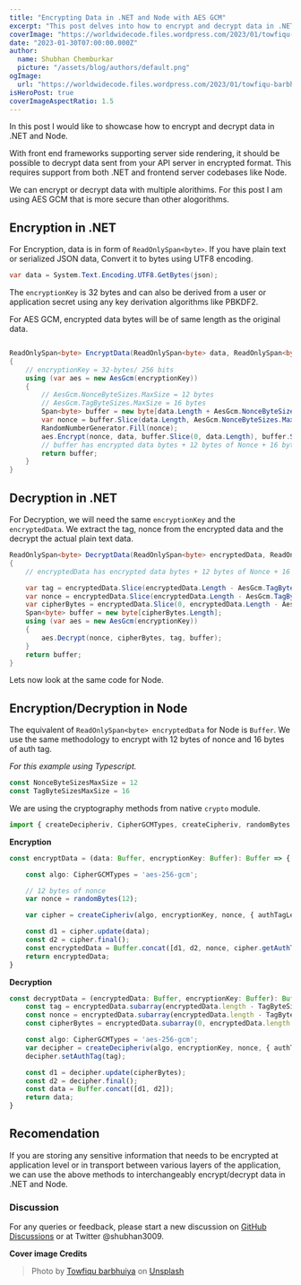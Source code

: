 ```yaml
---
title: "Encrypting Data in .NET and Node with AES GCM"
excerpt: "This post delves into how to encrypt and decrypt data in .NET and Node using AES GCM algorithm. With front end frameworks supporting server side rendering, it should be possible to decrypt data sent from your API server in encrypted format"
coverImage: "https://worldwidecode.files.wordpress.com/2023/01/towfiqu-barbhuiya-fna5pazqhmm-unsplash.jpg"
date: "2023-01-30T07:00:00.000Z"
author:
  name: Shubhan Chemburkar
  picture: "/assets/blog/authors/default.png"
ogImage:
  url: "https://worldwidecode.files.wordpress.com/2023/01/towfiqu-barbhuiya-fna5pazqhmm-unsplash.jpg"
isHeroPost: true
coverImageAspectRatio: 1.5
---
```


In this post I would like to showcase how to encrypt and decrypt data in .NET and Node. 

With front end frameworks supporting server side rendering, it should be possible to decrypt data sent from your API server in encrypted format. This requires support from both .NET and frontend server codebases like Node. 

We can encrypt or decrypt data with multiple alorithims. For this post I am using AES GCM that is more secure than other alogorithms.

## Encryption in .NET

For Encryption, data is in form of `ReadOnlySpan<byte>`. If you have plain text or serialized JSON data, Convert it to bytes using UTF8 encoding.

```csharp
var data = System.Text.Encoding.UTF8.GetBytes(json);
```

The `encryptionKey` is 32 bytes and can also be derived from a user or application secret using any key derivation algorithms like PBKDF2.

For AES GCM, encrypted data bytes will be of same length as the original data. 

```csharp

ReadOnlySpan<byte> EncryptData(ReadOnlySpan<byte> data, ReadOnlySpan<byte> encryptionKey)
{
    // encryptionKey = 32-bytes/ 256 bits
    using (var aes = new AesGcm(encryptionKey))
    {
        // AesGcm.NonceByteSizes.MaxSize = 12 bytes
        // AesGcm.TagByteSizes.MaxSize = 16 bytes
        Span<byte> buffer = new byte[data.Length + AesGcm.NonceByteSizes.MaxSize + AesGcm.TagByteSizes.MaxSize];
        var nonce = buffer.Slice(data.Length, AesGcm.NonceByteSizes.MaxSize);
        RandomNumberGenerator.Fill(nonce);
        aes.Encrypt(nonce, data, buffer.Slice(0, data.Length), buffer.Slice(data.Length + AesGcm.NonceByteSizes.MaxSize, AesGcm.TagByteSizes.MaxSize));
        // buffer has encrypted data bytes + 12 bytes of Nonce + 16 bytes of Tag
        return buffer;
    }
}

```

## Decryption in .NET

For Decryption, we will need the same `encryptionKey` and the `encryptedData`. 
We extract the tag, nonce from the encrypted data and the decrypt the actual plain text data.


```csharp
ReadOnlySpan<byte> DecryptData(ReadOnlySpan<byte> encryptedData, ReadOnlySpan<byte> encryptionKey)
{
    // encryptedData has encrypted data bytes + 12 bytes of Nonce + 16 bytes of Tag

    var tag = encryptedData.Slice(encryptedData.Length - AesGcm.TagByteSizes.MaxSize, AesGcm.TagByteSizes.MaxSize);
    var nonce = encryptedData.Slice(encryptedData.Length - AesGcm.TagByteSizes.MaxSize - AesGcm.NonceByteSizes.MaxSize, AesGcm.NonceByteSizes.MaxSize);
    var cipherBytes = encryptedData.Slice(0, encryptedData.Length - AesGcm.TagByteSizes.MaxSize - AesGcm.NonceByteSizes.MaxSize);
    Span<byte> buffer = new byte[cipherBytes.Length];
    using (var aes = new AesGcm(encryptionKey))
    {
        aes.Decrypt(nonce, cipherBytes, tag, buffer);
    }
    return buffer;
}
```

Lets now look at the same code for Node.

## Encryption/Decryption in Node

The equivalent of `ReadOnlySpan<byte> encryptedData` for Node is `Buffer`. We use the same methodology to encrypt with 12 bytes of nonce and 16 bytes of auth tag.

*For this example using Typescript.*

```ts
const NonceByteSizesMaxSize = 12
const TagByteSizesMaxSize = 16
```

We are using the cryptography methods from native `crypto` module.

```ts
import { createDecipheriv, CipherGCMTypes, createCipheriv, randomBytes } from 'crypto';
```

**Encryption**

```ts
const encryptData = (data: Buffer, encryptionKey: Buffer): Buffer => {

    const algo: CipherGCMTypes = 'aes-256-gcm';

    // 12 bytes of nonce
    var nonce = randomBytes(12); 

    var cipher = createCipheriv(algo, encryptionKey, nonce, { authTagLength: 16 });

    const d1 = cipher.update(data);
    const d2 = cipher.final();
    const encryptedData = Buffer.concat([d1, d2, nonce, cipher.getAuthTag()]);
    return encryptedData;
}
```

**Decryption**


```ts
const decryptData = (encryptedData: Buffer, encryptionKey: Buffer): Buffer => {
    const tag = encryptedData.subarray(encryptedData.length - TagByteSizesMaxSize, encryptedData.length);
    const nonce = encryptedData.subarray(encryptedData.length - TagByteSizesMaxSize - NonceByteSizesMaxSize, encryptedData.length - TagByteSizesMaxSize);
    const cipherBytes = encryptedData.subarray(0, encryptedData.length - TagByteSizesMaxSize - NonceByteSizesMaxSize);

    const algo: CipherGCMTypes = 'aes-256-gcm';
    var decipher = createDecipheriv(algo, encryptionKey, nonce, { authTagLength: 16 });
    decipher.setAuthTag(tag);

    const d1 = decipher.update(cipherBytes);
    const d2 = decipher.final();
    const data = Buffer.concat([d1, d2]);
    return data;
}
```

## Recomendation

If you are storing any sensitive information that needs to be encrypted at application level or in transport between various layers of the application, we can use the above methods to interchangeably encrypt/decrypt data in .NET and Node.


### Discussion


For any queries or feedback, please start a new discussion on [GitHub Discussions](https://github.com/schemburkar/octocat.dev/discussions/new) or at Twitter @shubhan3009.



**Cover image Credits**

> Photo by [Towfiqu barbhuiya](https://unsplash.com/@towfiqu999999?utm_source=unsplash&utm_medium=referral&utm_content=creditCopyText) on [Unsplash](https://unsplash.com/s/photos/data-security?utm_source=unsplash&utm_medium=referral&utm_content=creditCopyText)

  
